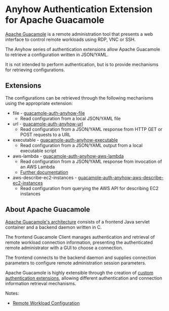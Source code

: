 # Anyhow Authentication Extension for Apache Guacamole

[Apache Guacamole][apache-guacamole] is a remote administration tool that presents a web interface to control remote workloads using RDP, VNC or SSH. 

The Anyhow series of authentication extensions allow Apache Guacamole to retrieve a configuration written in JSON/YAML. 

It is not intended to perform authentication, but is to provide mechanisms for retrieving configurations.

## Extensions  
The configurations can be retrieved through the following mechanisms using the appropriate extension:
* file - [guacamole-auth-anyhow-file][guacamole-auth-anyhow-file]
    * Read configuration from a local JSON/YAML file
* url - [guacamole-auth-anyhow-url][guacamole-auth-anyhow-url]
    * Read configuration from a JSON/YAML response from HTTP GET or POST requests to a URL     
* executable - [guacamole-auth-anyhow-executable][guacamole-auth-anyhow-executable]
    * Read configuration from a JSON/YAML output from a local executable script
* aws-lambda - [guacamole-auth-anyhow-aws-lambda][guacamole-auth-anyhow-aws-lambda]
    * Read configuration from a JSON/YAML response from invocation of an AWS Lambda
    * [Further documentation][guacamole-auth-anyhow-aws-lambda-docs]    
* aws-describe-ec2-instances - [guacamole-auth-anyhow-aws-describe-ec2-instances][guacamole-auth-anyhow-aws-describe-ec2-instances]
    * Read configuration from querying the AWS API for describing EC2 instances



## About Apache Guacamole
[Apache Guacamole's architecture][apache-guacamole-architecture] consists of a frontend Java servlet container and a backend daemon written in C.

The frontend Guacamole Client manages authentication and retrieval of remote workload connection information, presenting the authenticated remote administrator with a GUI to choose a connection.    

The frontend connects to the backend daemon and supplies connection parameters to configure remote administration session parameters.

Apache Guacamole is highly extensible through the creation of [custom authentication extensions][apache-guacamole-custom-auth], allowing different authentication and connection information retrieval mechanisms. 



Notes:
* [Remote Workload Configuration][remote-workload-configuration]


[apache-guacamole]: https://guacamole.apache.org/
[apache-guacamole-architecture]: https://guacamole.apache.org/doc/gug/guacamole-architecture.html
[apache-guacamole-custom-auth]: https://guacamole.apache.org/doc/gug/custom-auth.html
[remote-workload-configuration]: docs/remote-workload-configuration.md
[guacamole-auth-anyhow-file]: modules/guacamole-auth-anyhow-file
[guacamole-auth-anyhow-url]: modules/guacamole-auth-anyhow-url
[guacamole-auth-anyhow-executable]: modules/guacamole-auth-anyhow-executable
[guacamole-auth-anyhow-aws-lambda]: modules/guacamole-auth-anyhow-aws-lambda
[guacamole-auth-anyhow-aws-describe-ec2-instances]: modules/guacamole-auth-anyhow-aws-describe-ec2-instances
[guacamole-auth-anyhow-aws-lambda-docs]: docs/guacamole-auth-anyhow-aws-lambda-docs.md
